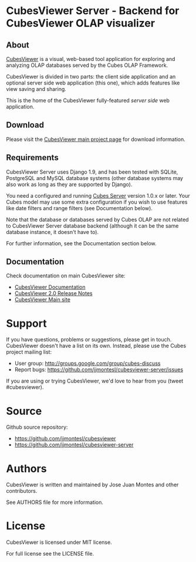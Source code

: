 CubesViewer Server - Backend for CubesViewer OLAP visualizer
============================================================

About
-----

[CubesViewer](http://jjmontesl.github.io/cubesviewer/) is a visual, web-based tool
application for exploring and analyzing OLAP databases served by the Cubes OLAP Framework.

CubesViewer is divided in two parts: the client side application and an optional server side
web application (this one), which adds features like view saving and sharing.

This is the home of the CubesViewer fully-featured *server side* web application.

Download
--------

Please visit the [CubesViewer main project page](http://www.cubesviewer.com/) for download information.


Requirements
------------

CubesViewer Server uses Django 1.9, and has been tested with SQLite, PostgreSQL and MySQL database systems
(other database systems may also work as long as they are supported by Django).

You need a configured and running [Cubes Server](http://databrewery.org/cubes.html) version 1.0.x or later.
Your Cubes model may use some extra configuration if you wish to use features like date
filters and range filters (see Documentation below).

Note that the database or databases served by Cubes OLAP are not related to CubesViewer Server database backend
(although it can be the same database instance, it doesn't have to).

For further information, see the Documentation section below.


Documentation
-------------

Check documentation on main CubesViewer site:

* [CubesViewer Documentation](https://github.com/jjmontesl/cubesviewer/blob/master/doc/guide/index.md)
* [CubesViewer 2.0 Release Notes](https://github.com/jjmontesl/cubesviewer/blob/master/RELEASE-NOTES.md)
* [CubesViewer Main site](https://www.cubesviewer.com)


Support
=======

If you have questions, problems or suggestions, please get in touch.
CubesViewer doesn't have a list on its own. Instead, please use
the Cubes project mailing list:

* User group: http://groups.google.com/group/cubes-discuss
* Report bugs: https://github.com/jjmontesl/cubesviewer-server/issues

If you are using or trying CubesViewer, we'd love to hear from you (tweet #cubesviewer).

Source
======

Github source repository:

* https://github.com/jjmontesl/cubesviewer
* https://github.com/jjmontesl/cubesviewer-server

Authors
=======

CubesViewer is written and maintained by Jose Juan Montes
and other contributors.

See AUTHORS file for more information.

License
=======

CubesViewer is licensed under MIT license.

For full license see the LICENSE file.

